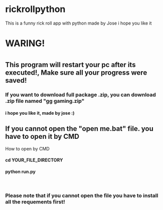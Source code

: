 # rickrollpython
This is a funny rick roll app with python made by Jose i hope you like it 
<h1>WARING!<h1>
<h2>This program will restart your pc after its executed!, Make sure all your progress were saved!</h2>
<h3>If you want to download full package .zip, you can download .zip file named "gg gaming.zip"</h3>
<h4>i hope you like it, made by jose :)</h4>
<H2>If you cannot open the "open me.bat" file. you have to open it by CMD</h2>
  <p>How to open by CMD</p>
  <h4>cd YOUR_FILE_DIRECTORY</h4>
  <h4>python run.py</h4>
  <br>
  <h3>Please note that if you cannot open the file you have to install all the requements first!</h3>
